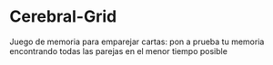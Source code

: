 # Cerebral-Grid
Juego de memoria para emparejar cartas: pon a prueba tu memoria encontrando todas las parejas en el menor tiempo posible
